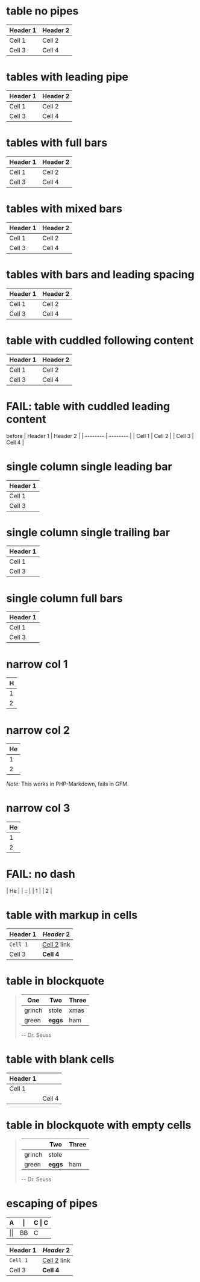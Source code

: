 # table no pipes

Header 1 | Header 2
-------- | --------
  Cell 1 | Cell 2
  Cell 3 | Cell 4


# tables with leading pipe

| Header 1 | Header 2
| -------- | --------
| Cell 1 | Cell 2
| Cell 3 | Cell 4

# tables with full bars

| Header 1 | Header 2 |
| -------- | -------- |
| Cell 1 | Cell 2 |
| Cell 3 | Cell 4 |


# tables with mixed bars

Header 1 | Header 2
| -------- | --------
Cell 1 | Cell 2 |
| Cell 3 | Cell 4 |


# tables with bars and leading spacing

 | Header 1 | Header 2 |
 | -------- | -------- |
 | Cell 1 | Cell 2 |
 | Cell 3 | Cell 4 |


# table with cuddled following content

| Header 1 | Header 2 |
| -------- | -------- |
| Cell 1 | Cell 2 |
| Cell 3 | Cell 4 |



# FAIL: table with cuddled leading content

before
| Header 1 | Header 2 |
| -------- | -------- |
| Cell 1 | Cell 2 |
| Cell 3 | Cell 4 |

# single column single leading bar

| Header 1
| --------
| Cell 1
| Cell 3

# single column single trailing bar

Header 1 |
-------- |
Cell 1 |
Cell 3 |

# single column full bars

| Header 1 |
| -------- |
| Cell 1 |
| Cell 3 |


# narrow col 1

| H |
| - |
| 1 |
| 2 |


# narrow col 2

| He |
| -- |
| 1 |
| 2 |

*Note:* This works in PHP-Markdown, fails in GFM.

# narrow col 3

| He |
| --- |
| 1 |
| 2 |


# FAIL: no dash

| He |
| :: |
| 1 |
| 2 |

# table with markup in cells

| Header 1 | *Header* 2 |
| -------- | -------- |
| `Cell 1` | [Cell 2](http://example.com) link |
| Cell 3 | **Cell 4** |

# table in blockquote

> | One | Two | Three |
> | --- | --- | --- |
> |grinch|stole|xmas|
> |green|**eggs**|ham|
>
> -- Dr. Seuss

# table with blank cells

 | Header 1 |  |
 | -------- | -------- |
 | Cell 1 |          |
 |  | Cell 4 |

# table in blockquote with empty cells

> |  | Two | Three |
> | --- | --- | --- |
> |grinch|stole||
> |green|**eggs**|ham|
>
> -- Dr. Seuss

# escaping of pipes

| A  | \| | C \| C |
|--- |--- | ------ |
|\|\|| BB | C |


| Header 1 | *Header* 2 |
  | -------- | -------- |
  | `Cell 1` | [Cell 2](http://example.com) link |
  | Cell 3   | **Cell 4** |

